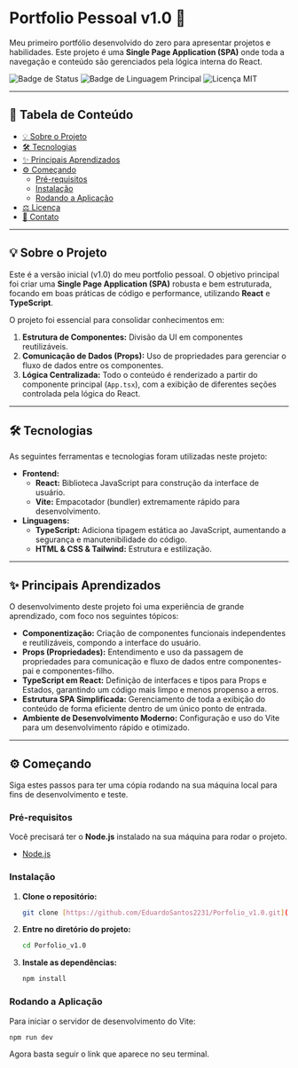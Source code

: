 # Portfolio Pessoal v1.0 🚀

Meu primeiro portfólio desenvolvido do zero para apresentar projetos e habilidades. Este projeto é uma **Single Page Application (SPA)** onde toda a navegação e conteúdo são gerenciados pela lógica interna do React.

![Badge de Status](https://img.shields.io/badge/Status-Conclu%C3%ADdo-green)
![Badge de Linguagem Principal](https://img.shields.io/github/languages/top/EduardoSantos2231/Porfolio_v1.0)
![Licença MIT](https://img.shields.io/badge/License-MIT-blue.svg)

---

## 📖 Tabela de Conteúdo

- [💡 Sobre o Projeto](#💡-sobre-o-projeto)
- [🛠️ Tecnologias](#🛠️-tecnologias)
- [✨ Principais Aprendizados](#✨-principais-aprendizados)
- [⚙️ Começando](#⚙️-começando)
  - [Pré-requisitos](#pré-requisitos)
  - [Instalação](#instalação)
  - [Rodando a Aplicação](#rodando-a-aplicação)
- [⚖️ Licença](#⚖️-licença)
- [📧 Contato](#📧-contato)

---

## 💡 Sobre o Projeto

Este é a versão inicial (v1.0) do meu portfolio pessoal. O objetivo principal foi criar uma **Single Page Application (SPA)** robusta e bem estruturada, focando em boas práticas de código e performance, utilizando **React** e **TypeScript**.

O projeto foi essencial para consolidar conhecimentos em:

1.  **Estrutura de Componentes:** Divisão da UI em componentes reutilizáveis.
2.  **Comunicação de Dados (Props):** Uso de propriedades para gerenciar o fluxo de dados entre os componentes.
3.  **Lógica Centralizada:** Todo o conteúdo é renderizado a partir do componente principal (`App.tsx`), com a exibição de diferentes seções controlada pela lógica do React.

---

## 🛠️ Tecnologias

As seguintes ferramentas e tecnologias foram utilizadas neste projeto:

* **Frontend:**
    * **React:** Biblioteca JavaScript para construção da interface de usuário.
    * **Vite:** Empacotador (bundler) extremamente rápido para desenvolvimento.
* **Linguagens:**
    * **TypeScript:** Adiciona tipagem estática ao JavaScript, aumentando a segurança e manutenibilidade do código.
    * **HTML & CSS & Tailwind:** Estrutura e estilização.

---

## ✨ Principais Aprendizados

O desenvolvimento deste projeto foi uma experiência de grande aprendizado, com foco nos seguintes tópicos:

* **Componentização:** Criação de componentes funcionais independentes e reutilizáveis, compondo a interface do usuário.
* **Props (Propriedades):** Entendimento e uso da passagem de propriedades para comunicação e fluxo de dados entre componentes-pai e componentes-filho.
* **TypeScript em React:** Definição de interfaces e tipos para Props e Estados, garantindo um código mais limpo e menos propenso a erros.
* **Estrutura SPA Simplificada:** Gerenciamento de toda a exibição do conteúdo de forma eficiente dentro de um único ponto de entrada.
* **Ambiente de Desenvolvimento Moderno:** Configuração e uso do Vite para um desenvolvimento rápido e otimizado.

---

## ⚙️ Começando

Siga estes passos para ter uma cópia rodando na sua máquina local para fins de desenvolvimento e teste.

### Pré-requisitos

Você precisará ter o **Node.js** instalado na sua máquina para rodar o projeto.

* [Node.js](https://nodejs.org/en/)

### Instalação

1.  **Clone o repositório:**
    ```bash
    git clone [https://github.com/EduardoSantos2231/Porfolio_v1.0.git](https://github.com/EduardoSantos2231/Porfolio_v1.0.git)
    ```

2.  **Entre no diretório do projeto:**
    ```bash
    cd Porfolio_v1.0
    ```

3.  **Instale as dependências:**
    ```bash
    npm install
    ```

### Rodando a Aplicação

Para iniciar o servidor de desenvolvimento do Vite:

```bash
npm run dev
```

Agora basta seguir o link que aparece no seu terminal.

